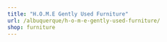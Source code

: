 ```yaml
---
title: "H.O.M.E Gently Used Furniture"
url: /albuquerque/h-o-m-e-gently-used-furniture/
shop: furniture
---
```

